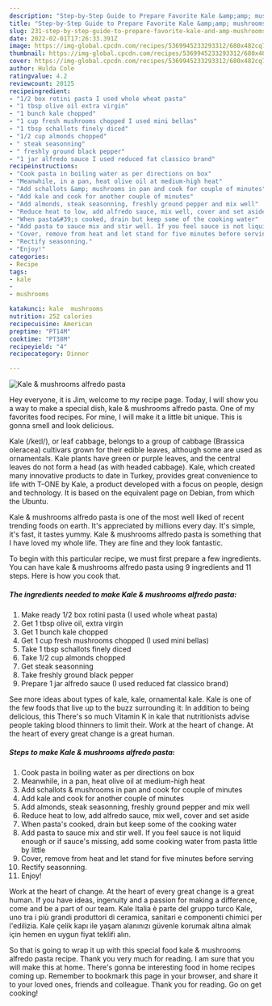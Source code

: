 ```yaml
---
description: "Step-by-Step Guide to Prepare Favorite Kale &amp;amp; mushrooms alfredo pasta"
title: "Step-by-Step Guide to Prepare Favorite Kale &amp;amp; mushrooms alfredo pasta"
slug: 231-step-by-step-guide-to-prepare-favorite-kale-and-amp-mushrooms-alfredo-pasta
date: 2022-02-01T17:26:33.391Z
image: https://img-global.cpcdn.com/recipes/5369945233293312/680x482cq70/kale-mushrooms-alfredo-pasta-recipe-main-photo.jpg
thumbnail: https://img-global.cpcdn.com/recipes/5369945233293312/680x482cq70/kale-mushrooms-alfredo-pasta-recipe-main-photo.jpg
cover: https://img-global.cpcdn.com/recipes/5369945233293312/680x482cq70/kale-mushrooms-alfredo-pasta-recipe-main-photo.jpg
author: Hulda Cole
ratingvalue: 4.2
reviewcount: 20125
recipeingredient:
- "1/2 box rotini pasta I used whole wheat pasta"
- "1 tbsp olive oil extra virgin"
- "1 bunch kale chopped"
- "1 cup fresh mushrooms chopped I used mini bellas"
- "1 tbsp schallots finely diced"
- "1/2 cup almonds chopped"
- " steak seasonning"
- " freshly ground black pepper"
- "1 jar alfredo sauce I used reduced fat classico brand"
recipeinstructions:
- "Cook pasta in boiling water as per directions on box"
- "Meanwhile, in a pan, heat olive oil at medium-high heat"
- "Add schallots &amp; mushrooms in pan and cook for couple of minutes"
- "Add kale and cook for another couple of minutes"
- "Add almonds, steak seasonning, freshly ground pepper and mix well"
- "Reduce heat to low, add alfredo sauce, mix well, cover and set aside"
- "When pasta&#39;s cooked, drain but keep some of the cooking water"
- "Add pasta to sauce mix and stir well. If you feel sauce is not liquid enough or if sauce&#39;s missing, add some cooking water from pasta little by little"
- "Cover, remove from heat and let stand for five minutes before serving"
- "Rectify seasonning."
- "Enjoy!"
categories:
- Recipe
tags:
- kale
- 
- mushrooms

katakunci: kale  mushrooms 
nutrition: 252 calories
recipecuisine: American
preptime: "PT14M"
cooktime: "PT38M"
recipeyield: "4"
recipecategory: Dinner

---
```



![Kale &amp; mushrooms alfredo pasta](https://img-global.cpcdn.com/recipes/5369945233293312/680x482cq70/kale-mushrooms-alfredo-pasta-recipe-main-photo.jpg)

Hey everyone, it is Jim, welcome to my recipe page. Today, I will show you a way to make a special dish, kale &amp; mushrooms alfredo pasta. One of my favorites food recipes. For mine, I will make it a little bit unique. This is gonna smell and look delicious.

Kale (/keɪl/), or leaf cabbage, belongs to a group of cabbage (Brassica oleracea) cultivars grown for their edible leaves, although some are used as ornamentals. Kale plants have green or purple leaves, and the central leaves do not form a head (as with headed cabbage). Kale, which created many innovative products to date in Turkey, provides great convenience to life with T-ONE by Kale, a product developed with a focus on people, design and technology. It is based on the equivalent page on Debian, from which the Ubuntu.

Kale &amp; mushrooms alfredo pasta is one of the most well liked of recent trending foods on earth. It's appreciated by millions every day. It's simple, it's fast, it tastes yummy. Kale &amp; mushrooms alfredo pasta is something that I have loved my whole life. They are fine and they look fantastic.


To begin with this particular recipe, we must first prepare a few ingredients. You can have kale &amp; mushrooms alfredo pasta using 9 ingredients and 11 steps. Here is how you cook that.

<!--inarticleads1-->

##### The ingredients needed to make Kale &amp; mushrooms alfredo pasta:

1. Make ready 1/2 box rotini pasta (I used whole wheat pasta)
1. Get 1 tbsp olive oil, extra virgin
1. Get 1 bunch kale chopped
1. Get 1 cup fresh mushrooms chopped (I used mini bellas)
1. Take 1 tbsp schallots finely diced
1. Take 1/2 cup almonds chopped
1. Get  steak seasonning
1. Take  freshly ground black pepper
1. Prepare 1 jar alfredo sauce (I used reduced fat classico brand)


See more ideas about types of kale, kale, ornamental kale. Kale is one of the few foods that live up to the buzz surrounding it: In addition to being delicious, this There&#39;s so much Vitamin K in kale that nutritionists advise people taking blood thinners to limit their. Work at the heart of change. At the heart of every great change is a great human. 

<!--inarticleads2-->

##### Steps to make Kale &amp; mushrooms alfredo pasta:

1. Cook pasta in boiling water as per directions on box
1. Meanwhile, in a pan, heat olive oil at medium-high heat
1. Add schallots &amp; mushrooms in pan and cook for couple of minutes
1. Add kale and cook for another couple of minutes
1. Add almonds, steak seasonning, freshly ground pepper and mix well
1. Reduce heat to low, add alfredo sauce, mix well, cover and set aside
1. When pasta&#39;s cooked, drain but keep some of the cooking water
1. Add pasta to sauce mix and stir well. If you feel sauce is not liquid enough or if sauce&#39;s missing, add some cooking water from pasta little by little
1. Cover, remove from heat and let stand for five minutes before serving
1. Rectify seasonning.
1. Enjoy!


Work at the heart of change. At the heart of every great change is a great human. If you have ideas, ingenuity and a passion for making a difference, come and be a part of our team. Kale Italia è parte del gruppo turco Kale, uno tra i più grandi produttori di ceramica, sanitari e componenti chimici per l&#39;edilizia. Kale çelik kapı ile yaşam alanınızı güvenle korumak altına almak için hemen en uygun fiyat teklifi alın. 

So that is going to wrap it up with this special food kale &amp; mushrooms alfredo pasta recipe. Thank you very much for reading. I am sure that you will make this at home. There's gonna be interesting food in home recipes coming up. Remember to bookmark this page in your browser, and share it to your loved ones, friends and colleague. Thank you for reading. Go on get cooking!
